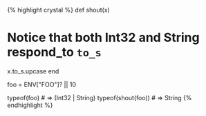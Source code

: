 {% highlight crystal %}
def shout(x)
# Notice that both Int32 and String respond_to `to_s`
x.to_s.upcase
end

foo = ENV["FOO"]? || 10

typeof(foo) # => (Int32 | String)
typeof(shout(foo)) # => String
{% endhighlight %}
